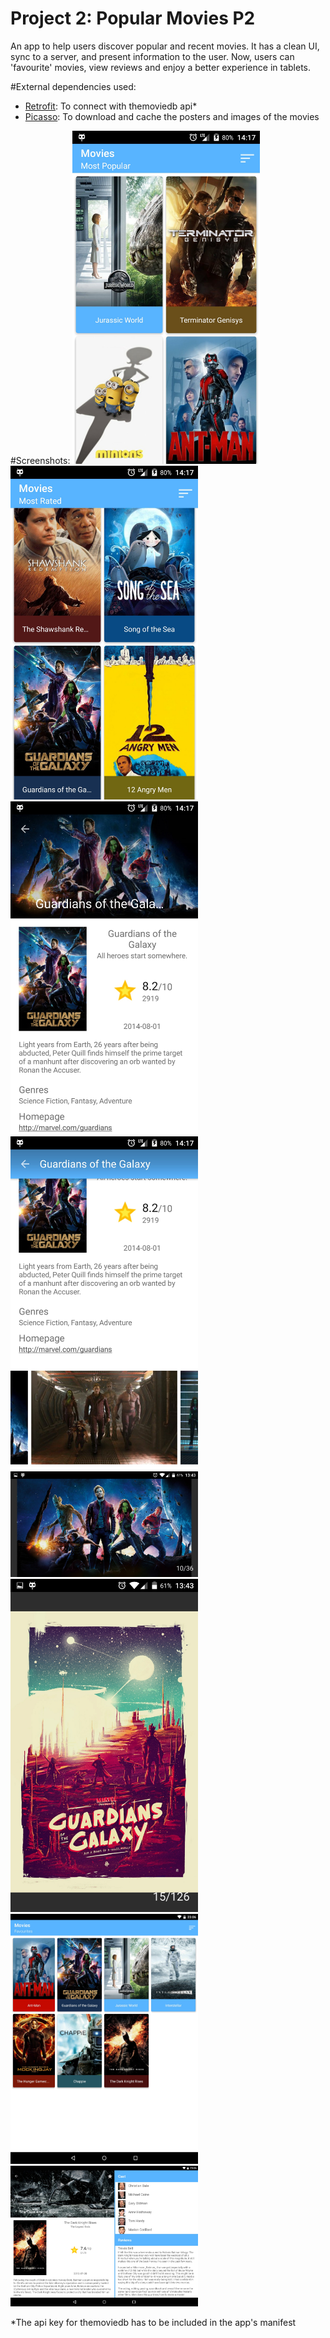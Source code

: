 # Project 2: Popular Movies P2
An app to help users discover popular and recent movies. It has a clean UI, sync to a server, and present information to the user.
Now, users can 'favourite' movies, view reviews and enjoy a better experience in tablets.

#External dependencies used:
- [Retrofit](http://square.github.io/retrofit/): To connect with themoviedb api*
- [Picasso](http://square.github.io/picasso/): To download and cache the posters and images of the movies

#Screenshots:
<img style="max-width: 300px;" src="https://raw.githubusercontent.com/Serloman/Android-Developer-Nanodegree-Project-2-Popular-Movies-P2/master/resources/screenshot_1.jpg">
<img style="max-width: 300px;" src="https://raw.githubusercontent.com/Serloman/Android-Developer-Nanodegree-Project-2-Popular-Movies-P2/master/resources/screenshot_2.jpg">
<img style="max-width: 300px;" src="https://raw.githubusercontent.com/Serloman/Android-Developer-Nanodegree-Project-2-Popular-Movies-P2/master/resources/screenshot_3.jpg">
<img style="max-width: 300px;" src="https://raw.githubusercontent.com/Serloman/Android-Developer-Nanodegree-Project-2-Popular-Movies-P2/master/resources/screenshot_4.jpg">
<img style="max-width: 300px;" src="https://raw.githubusercontent.com/Serloman/Android-Developer-Nanodegree-Project-2-Popular-Movies-P2/master/resources/screenshot_5.jpg">
<img style="max-width: 300px;" src="https://raw.githubusercontent.com/Serloman/Android-Developer-Nanodegree-Project-2-Popular-Movies-P2/master/resources/screenshot_6.jpg">
<img style="max-width: 300px;" src="https://raw.githubusercontent.com/Serloman/Android-Developer-Nanodegree-Project-2-Popular-Movies-P2/master/resources/screenshot_tablet_2.jpg">
<img style="max-width: 300px;" src="https://raw.githubusercontent.com/Serloman/Android-Developer-Nanodegree-Project-2-Popular-Movies-P2/master/resources/screenshot_tablet_1.jpg">

*The api key for themoviedb has to be included in the app's manifest

